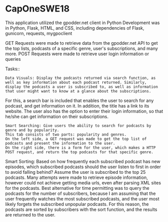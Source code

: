 # CapOneSWE18

This application utilized the gpodder.net client in Python
Development was in Python, Flask, HTML, and CSS, including dependencies of Flask, gunicorn, requests, mygpoclient

GET Requests were made to retrieve data from the gpodder.net API to get the top lists, podcasts of a specific genre, user's subscriptions, and many more.
POST Requests were made to retrieve user login information or queries

Tasks::
```
Data Visuals: Display the podcasts returned via search function, as well as key information about each podcast returned. Similarly, display the podcasts a user is subscribed to, as well as information that user might want to know at a glance about the subscriptions.
```
For this, a search bar is included that enables the user to search for any podcast, and get information on it. In addition, the title has a link to its website.
The user also has the option to enter their login information, so that he/she can get information on their subscriptions.
```
Smart Searching: Give users the ability to search for podcasts by genre and by popularity.
This tab consists of two parts: popularity and genres.
On the left side, a GET request was made to get the top list of podcasts and present the information to the user.
On the right side, there is a form for the user, which makes a HTTP POST request, and return the top podcasts for that specific genre.
```
Smart Sorting: Based on how frequently each subscribed podcast has new episodes, which subscribed podcasts should the user listen to first in order to avoid falling behind? Assume the user is subscribed to the top 25 podcasts.
Many attempts were made to retrieve episode information, however could not achieve getting media urls, even after parsing XML sites for the podcasts.
Best alternative for time permitting was to query the podcasts for the number of subscribers, because I am assuming that the user frequently watches the most subscribed podcasts, and the user most likely forgets the subscribed unpopular podcasts.
For this reason, the podcasts are sorted by subscribers with the sort function, and the results are returned to the user.
```
